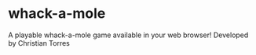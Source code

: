 # whack-a-mole

A playable whack-a-mole game available in your web browser! Developed by Christian Torres

